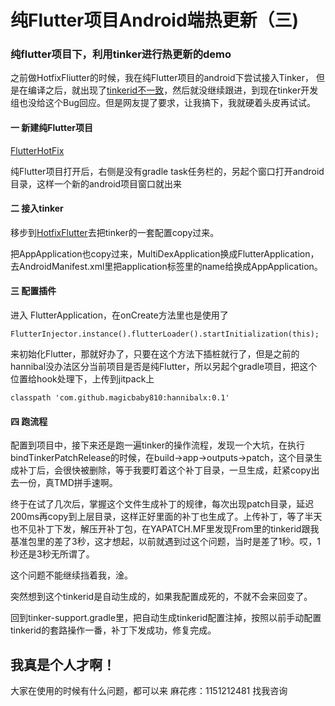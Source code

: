 # 纯Flutter项目Android端热更新（三)

### 纯flutter项目下，利用tinker进行热更新的demo


之前做HotfixFliutter的时候，我在纯Flutter项目的android下尝试接入Tinker，
但是在编译之后，就出现了[tinkerid不一致](https://github.com/Tencent/tinker/issues/1422)，然后就没继续跟进，到现在tinker开发组也没给这个Bug回应。但是网友提了要求，让我搞下，我就硬着头皮再试试。  

#### 一 新建纯Flutter项目  
[FlutterHotFix](https://github.com/magicbaby810/FlutterHotFix)  

纯Flutter项目打开后，右侧是没有gradle task任务栏的，另起个窗口打开android目录，这样一个新的android项目窗口就出来  

#### 二 接入tinker 
移步到[HotfixFlutter](https://github.com/magicbaby810/HotfixFlutter)去把tinker的一套配置copy过来。  

把AppApplication也copy过来，MultiDexApplication换成FlutterApplication，去AndroidManifest.xml里把application标签里的name给换成AppApplication。 


#### 三 配置插件
进入 FlutterApplication，在onCreate方法里也是使用了   

```
FlutterInjector.instance().flutterLoader().startInitialization(this);
```
来初始化Flutter，那就好办了，只要在这个方法下插桩就行了，但是之前的hannibal没办法区分当前项目是否是纯Flutter，所以另起个gradle项目，把这个位置给hook处理下，上传到jitpack上  

```
classpath 'com.github.magicbaby810:hannibalx:0.1'
```
#### 四 跑流程
配置到项目中，接下来还是跑一遍tinker的操作流程，发现一个大坑，在执行bindTinkerPatchRelease的时候，在build->app->outputs->patch，这个目录生成补丁后，会很快被删除，等于我要盯着这个补丁目录，一旦生成，赶紧copy出去一份，真TMD拼手速啊。

终于在试了几次后，掌握这个文件生成补丁的规律，每次出现patch目录，延迟200ms再copy到上层目录，这样正好里面的补丁也生成了。上传补丁，等了半天也不见补丁下发，解压开补丁包，在YAPATCH.MF里发现From里的tinkerid跟我基准包里的差了3秒，这才想起，以前就遇到过这个问题，当时是差了1秒。哎，1秒还是3秒无所谓了。  

这个问题不能继续挡着我，淦。  

突然想到这个tinkerid是自动生成的，如果我配置成死的，不就不会来回变了。  
    
回到tinker-support.gradle里，把自动生成tinkerid配置注掉，按照以前手动配置tinkerid的套路操作一番，补丁下发成功，修复完成。

## 我真是个人才啊！

大家在使用的时候有什么问题，都可以来 麻花疼：1151212481 找我咨询
